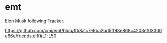 # emt
Elon Musk following Tracker.

https://github.com/cmj/emt/blob/ff58a1c7e9ba2bd5ff98e868c4203ef03306e66e/friends.diff#L1-L50
